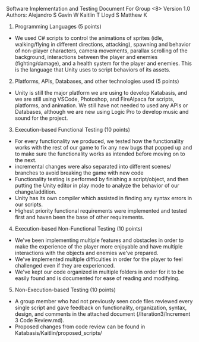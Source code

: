 Software Implementation and Testing 
Document 
For
Group <8>
Version 1.0
Authors: 
Alejandro S
Gavin W
Kaitlin T
Lloyd S
Matthew K
1. Programming Languages (5 points)
- We used C# scripts to control the animations of sprites (idle, walking/flying in different directions, attacking), spawning and behavior of non-player characters, camera movements, parallax scrolling of the background, interactions between the player and enemies (fighting/damage), and a health system for the player and enemies. This is the language that Unity uses to script behaviors of its assets.

2. Platforms, APIs, Databases, and other technologies used (5 points)
- Unity is still the major platform we are using to develop Katabasis, and we are still using VSCode, Photoshop, and FireAlpaca for scripts, platforms, and animation. We still have not needed to used any APIs or Databases, although we are new using Logic Pro to develop music and sound for the project.
 
3. Execution-based Functional Testing (10 points)
- For every functionality we produced, we tested how the functionality works with the rest of our game to fix any new bugs that popped up and to make sure the functionality works as intended before moving on to the next.
- incremental changes were also separated into different scenes/ branches to avoid breaking the game with new code
- Functionality testing is performed by finishing a script/object, and then putting the Unity editor in play mode to analyze the behavior of our change/addition.
- Unity has its own compiler which assisted in finding any syntax errors in our scripts.
- Highest priority functional requirements were implemented and tested first and haven been the base of other requirements.

4. Execution-based Non-Functional Testing (10 points)
- We've been implementing multiple features and obstacles in order to make the experience of the player more enjoyable and have multiple interactions with the objects and enemies we've prepared.
- We've implemented multiple difficulties in order for the player to feel challenged even if they are experienced.
- We've kept our code organized in multiple folders in order for it to be easily found and is documented for ease of reading and modifying.

5. Non-Execution-based Testing (10 points)
- A group member who had not previously seen code files reviewed every single script and gave feedback on functionality, organization, syntax, design, and comments in the attached document (/Iteration3/Increment 3 Code Review.md).
- Proposed changes from code review can be found in Katabasis/Kaitlin/proposed_scripts/
